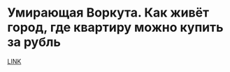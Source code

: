 # Умирающая Воркута. Как живёт город, где квартиру можно купить за рубль



[LINK](https://varlamov.ru/4059682.html)
